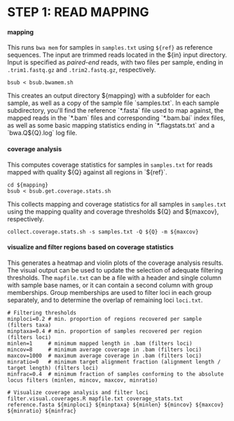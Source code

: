 # STEP 1: READ MAPPING
#### mapping
This runs `bwa mem` for samples in `samples.txt` using `${ref}` as reference sequences. The input are trimmed reads located in the ${in} input directory. Input is specified as *paired-end* reads, with two files per sample, ending in `.trim1.fastq.gz` and `.trim2.fastq.gz`, respectively.

```
bsub < bsub.bwamem.sh
```
This creates an output directory ${mapping} with a subfolder for each sample, as well as a copy of the sample file `samples.txt`. In each sample subdirectory, you'll find the reference `*.fasta` file used to map against, the mapped reads in the `*.bam` files and corresponding `*.bam.bai` index files, as well as some basic mapping statistics ending in `*.flagstats.txt` and a `bwa.Q${Q}.log` log file.

#### coverage analysis
This computes coverage statistics for samples in `samples.txt` for reads mapped with quality ${Q} against all regions in `${ref}`.
```
cd ${mapping}
bsub < bsub.get.coverage.stats.sh
```

This collects mapping and coverage statistics for all samples in `samples.txt` using the mapping quality and coverage thresholds ${Q} and ${maxcov}, respectively.
```
collect.coverage.stats.sh -s samples.txt -Q ${Q} -m ${maxcov}
```

#### visualize and filter regions based on coverage statistics
This generates a heatmap and violin plots of the coverage analysis results. The visual output can be used to update the selection of adequate filtering thresholds. The ```mapfile.txt``` can be a file with a header and single column with sample base names, or it can contain a second column with group memberships. Group memberships are used to filter loci in each group separately, and to determine the overlap of remaining loci ```loci.txt```.
```
# Filtering thresholds
minploci=0.2 # min. proportion of regions recovered per sample (filters taxa)
minptaxa=0.4 # min. proportion of samples recovered per region (filters loci)
minlen=1     # minimum mapped length in .bam (filters loci)
mincov=8     # minimum average coverage in .bam (filters loci)
maxcov=1000  # maximum average coverage in .bam (filters loci)
minratio=0   # minimum target alignment fraction (alignment length / target length) (filters loci)
minfrac=0.4  # minimum fraction of samples conforming to the absolute locus filters (minlen, mincov, maxcov, minratio)

# Visualize coverage analysis and filter loci
filter.visual.coverages.R mapfile.txt coverage_stats.txt reference.fasta ${minploci} ${minptaxa} ${minlen} ${mincov} ${maxcov} ${minratio} ${minfrac}
````
